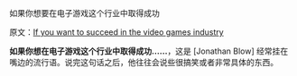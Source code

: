 如果你想要在电子游戏这个行业中取得成功

原文：[If you want to succeed in the video games industry](https://wiki.issarice.com/wiki/If_you_want_to_succeed_in_the_video_games_industry)

**如果你想在电子游戏这个行业中取得成功……**，这是 [Jonathan Blow] 经常挂在嘴边的流行语。说完这句话之后，他往往会说些很搞笑或者非常具体的东西。